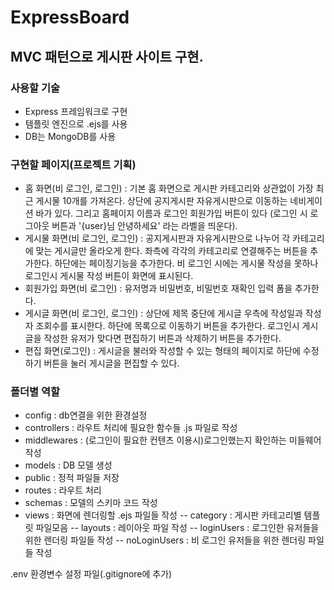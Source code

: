 # ExpressBoard

## MVC 패턴으로 게시판 사이트 구현.

### 사용할 기술
- Express 프레임워크로 구현
- 템플릿 엔진으로 .ejs를 사용
- DB는 MongoDB를 사용

### 구현할 페이지(프로젝트 기획)
- 홈 화면(비 로그인, 로그인) : 기본 홈 화면으로 게시판 카테고리와 상관없이 가장 최근 게시물 10개를 가져온다. 상단에 공지게시판 자유게시판으로 이동하는 네비게이션 바가 있다. 그리고 홈페이지 이름과 로그인 회원가입 버튼이 있다 (로그인 시 로그아웃 버튼과 '{user}님 안녕하세요' 라는 라벨을 띄운다).
- 게시물 화면(비 로그인, 로그인) : 공지게시판과 자유게시판으로 나누어 각 카테고리에 맞는 게시글만 올라오게 한다. 좌측에 각각의 카테고리로 연결해주는 버튼을 추가한다. 하단에는 페이징기능을 추가한다. 비 로그인 시에는 게시물 작성을 못하나 로그인시 게시물 작성 버튼이 화면에 표시된다.
- 회원가입 화면(비 로그인) : 유저명과 비밀번호, 비밀번호 재확인 입력 폼을 추가한다.
- 게시글 화면(비 로그인, 로그인) : 상단에 제목 중단에 게시글 우측에 작성일과 작성자 조회수를 표시한다. 하단에 목록으로 이동하기 버튼을 추가한다. 로그인시 게시글을 작성한 유저가 맞다면 편집하기 버튼과 삭제하기 버튼을 추가한다.
- 편집 화면(로그인) : 게시글을 불러와 작성할 수 있는 형태의 페이지로 하단에 수정하기 버튼을 눌러 게시글을 편집할 수 있다.

### 폴더별 역할
- config : db연결을 위한 환경설정
- controllers : 라우트 처리에 필요한 함수들 .js 파일로 작성
- middlewares : (로그인이 필요한 컨텐츠 이용시)로그인했는지 확인하는 미들웨어 작성
- models : DB 모델 생성
- public : 정적 파일들 저장
- routes : 라우트 처리
- schemas : 모델의 스키마 코드 작성
- views : 화면에 렌더링할 .ejs 파일들 작성
-- category : 게시판 카테고리별 템플릿 파일모음
-- layouts : 레이아웃 파일 작성
-- loginUsers : 로그인한 유저들을 위한 렌더링 파일들 작성
-- noLoginUsers : 비 로그인 유저들을 위한 렌더링 파일들 작성

.env 환경변수 설정 파일(.gitignore에 추가)